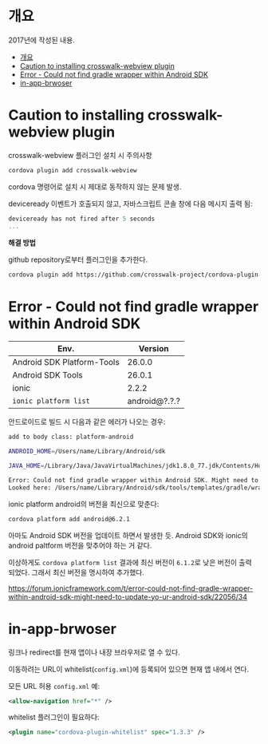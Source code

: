 # 개요

2017년에 작성된 내용.

<!--toc:start-->
- [개요](#개요)
- [Caution to installing crosswalk-webview plugin](#caution-to-installing-crosswalk-webview-plugin)
- [Error - Could not find gradle wrapper within Android SDK](#error-could-not-find-gradle-wrapper-within-android-sdk)
- [in-app-brwoser](#in-app-brwoser)
<!--toc:end-->

# Caution to installing crosswalk-webview plugin

crosswalk-webview 플러그인 설치 시 주의사항

```bash
cordova plugin add crosswalk-webview
```

cordova 명령어로 설치 시 제대로 동작하지 않는 문제 발생.

deviceready 이벤트가 호출되지 않고, 자바스크립트 콘솔 창에 다음 메시지 출력 됨:

```javascript
deviceready has not fired after 5 seconds
...
```

**해결 방법**

github repository로부터 플러그인을 추가한다.

```bash
cordova plugin add https://github.com/crosswalk-project/cordova-plugin-crosswalk-webview
```

# Error - Could not find gradle wrapper within Android SDK

|Env.|Version|
|---|---|
|Android SDK Platform-Tools|26.0.0|
|Android SDK Tools|26.0.1|
|ionic|2.2.2|
|`ionic platform list`|android@?.?.?|

안드로이드로 빌드 시 다음과 같은 에러가 나오는 경우:

```bash
add to body class: platform-android

ANDROID_HOME=/Users/name/Library/Android/sdk

JAVA_HOME=/Library/Java/JavaVirtualMachines/jdk1.8.0_77.jdk/Contents/Home

Error: Could not find gradle wrapper within Android SDK. Might need to update your Android SDK.
Looked here: /Users/name/Library/Android/sdk/tools/templates/gradle/wrapper
```

ionic platform android의 버전을 최신으로 맞춘다:

```bash
cordova platform add android@6.2.1
```

아마도 Android SDK 버전을 업데이트 하면서 발생한 듯.
Android SDK와 ionic의 android paltform 버전을 맞추어야 하는 거 같다.

이상하게도 `cordova platform list` 결과에 최신 버전이 `6.1.2`로 낮은 버전이 출력 되었다. 그래서 최신 버전을 명시하여 추가했다.

https://forum.ionicframework.com/t/error-could-not-find-gradle-wrapper-within-android-sdk-might-need-to-update-yo-ur-android-sdk/22056/34

# in-app-brwoser

링크나 redirect를 현재 앱이나 내장 브라우저로 열 수 있다.

이동하려는 URL이 whitelist(`config.xml`)에 등록되어 있으면 현재 앱 내에서 연다.

모든 URL 허용 `config.xml` 예:

```xml
<allow-navigation href="*" />
```

whitelist 플러그인이 필요하다:

```xml
<plugin name="cordova-plugin-whitelist" spec="1.3.3" />
```
